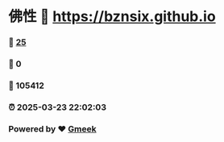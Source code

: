# 佛性 :link: https://bznsix.github.io 
### :page_facing_up: [25](https://bznsix.github.io/tag.html) 
### :speech_balloon: 0 
### :hibiscus: 105412 
### :alarm_clock: 2025-03-23 22:02:03 
### Powered by :heart: [Gmeek](https://github.com/Meekdai/Gmeek)
